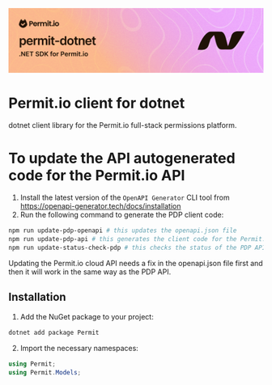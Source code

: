 ﻿![NET.png](imgs/NET.png)
# Permit.io client for dotnet

dotnet client library for the Permit.io full-stack permissions platform.

# To update the API autogenerated code for the Permit.io API

1. Install the latest version of the `OpenAPI Generator` CLI tool from https://openapi-generator.tech/docs/installation
2. Run the following command to generate the PDP client code:
```bash
npm run update-pdp-openapi # this updates the openapi.json file
npm run update-pdp-api # this generates the client code for the Permit.io PDP API
npm run update-status-check-pdp # this checks the status of the PDP API to support also 204 status code (verify that this change looks OK by review the changes)
```

Updating the Permit.io cloud API needs a fix in the openapi.json file first and then it will work in the same way as the PDP API.

## Installation

1. Add the NuGet package to your project:
```bash
dotnet add package Permit
```

2. Import the necessary namespaces:
```csharp
using Permit;
using Permit.Models;
```
